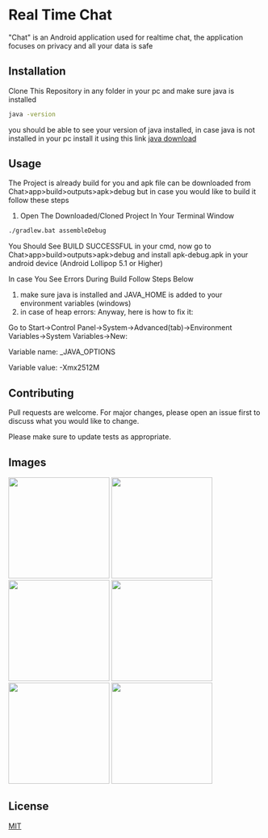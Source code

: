 # Real Time Chat

"Chat" is an Android application used for realtime chat, the application focuses on privacy and all your data is safe

## Installation

Clone This Repository in any folder in your pc and make sure java is installed 

```bash
java -version
```
you should be able to see your version of java installed, in case java is not installed in your pc install it using this link [java download](https://www.java.com/en/download/)

## Usage
The Project is already build for you and apk file can be downloaded from Chat>app>build>outputs>apk>debug but in case you would like to build it follow these steps

1) Open The Downloaded/Cloned Project In Your Terminal Window 
```bash
./gradlew.bat assembleDebug
```
You Should See BUILD SUCCESSFUL in your cmd, now go to Chat>app>build>outputs>apk>debug and install apk-debug.apk in your android device (Android Lollipop 5.1 or Higher)

In case You See Errors During Build Follow Steps Below

1) make sure java is installed and JAVA_HOME is added to your environment variables (windows)
2) in case of heap errors:
Anyway, here is how to fix it:

Go to Start->Control Panel->System->Advanced(tab)->Environment Variables->System Variables->New:

Variable name: _JAVA_OPTIONS

Variable value: -Xmx2512M

## Contributing
Pull requests are welcome. For major changes, please open an issue first to discuss what you would like to change.

Please make sure to update tests as appropriate.
## Images
<img src="https://github.com/sahilasopa/Chat/blob/master/Images/Screenshot_1630002400.png" width="200">
<img src="https://github.com/sahilasopa/Chat/blob/master/Images/Screenshot_1630002405.png" width="200">
<img src="https://github.com/sahilasopa/Chat/blob/master/Images/Screenshot_1630002408.png" width="200">
<img src="https://github.com/sahilasopa/Chat/blob/master/Images/Screenshot_1630002515.png" width="200">
<img src="https://github.com/sahilasopa/Chat/blob/master/Images/Screenshot_1630002521.png" width="200">
<img src="https://github.com/sahilasopa/Chat/blob/master/Images/Screenshot_1630002529.png" width="200">

## License
[MIT](https://choosealicense.com/licenses/mit/)
